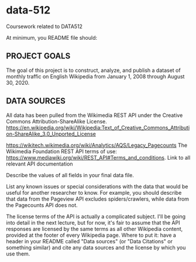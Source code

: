# data-512
Coursework related to DATA512


At minimum, you README file should:

## PROJECT GOALS
The goal of this project is to construct, analyze, and publish a dataset of monthly traffic on English Wikipedia from January 1, 2008 through August 30, 2020.

## DATA SOURCES
All data has been pulled from the Wikimedia REST API under the  Creative Commons Attribution-ShareAlike License.
https://en.wikipedia.org/wiki/Wikipedia:Text_of_Creative_Commons_Attribution-ShareAlike_3.0_Unported_License

https://wikitech.wikimedia.org/wiki/Analytics/AQS/Legacy_Pagecounts
The Wikimedia Foundation REST API terms of use: https://www.mediawiki.org/wiki/REST_API#Terms_and_conditions.
Link to all relevant API documentation

Describe the values of all fields in your final data file.

List any known issues or special considerations with the data that would be useful for another researcher to know. For 
example, you should describe that data from the Pageview API excludes spiders/crawlers, while data from the Pagecounts API does not.



The license terms of the API is actually a complicated subject. 
I'll be going into detail in the next lecture, but for now, it's fair to assume that the API responses are licensed by the same terms as all other Wikipedia content, provided at the footer of every Wikipedia page.
Where to put it: have a header in your README called "Data sources" (or "Data Citations" or something similar) and cite any data sources and the license by which you use them.